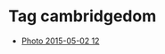 <!--
title: Tag cambridgedom
date: 2020-06-28T14:43:49.271Z
tags:
-->
# Tag cambridgedom

 * [Photo 2015-05-02 12](117933266427.md)